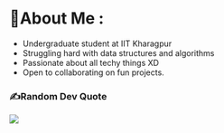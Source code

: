 # 💫About Me :
- Undergraduate student at IIT Kharagpur
- Struggling hard with data structures and algorithms
- Passionate about all techy things XD
- Open to collaborating on fun projects. 
 

### ✍️Random Dev Quote
![](https://quotes-github-readme.vercel.app/api?type=horizontal&theme=radical)




